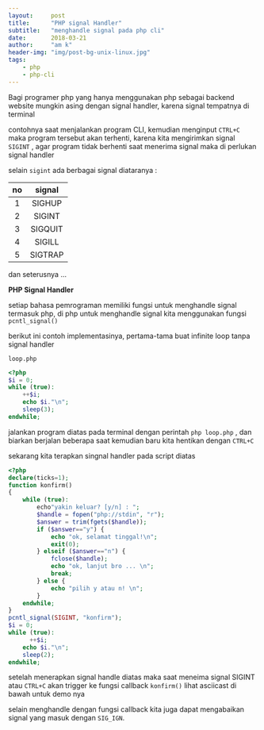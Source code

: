 ```yaml
---
layout:     post
title:      "PHP signal Handler"
subtitle:   "menghandle signal pada php cli"
date:       2018-03-21
author:     "am k"
header-img: "img/post-bg-unix-linux.jpg"
tags:
    - php
    - php-cli
---
```


Bagi programer php yang hanya menggunakan php sebagai backend website mungkin asing dengan signal handler, karena signal tempatnya di terminal

contohnya saat menjalankan program CLI, kemudian menginput  `CTRL+C` maka program tersebut akan terhenti, karena kita mengirimkan signal  `SIGINT` , agar program tidak berhenti saat menerima signal maka di perlukan signal handler

selain  `sigint` ada berbagai signal diataranya :

| no | signal |
|:----------:|:----------:|
|      1      |     SIGHUP       |
|      2    |    SIGINT        |
|      3      |      SIGQUIT      |
|      4   |       SIGILL     |
|      5      |     SIGTRAP       |

dan seterusnya ...

 **PHP Signal Handler** 

setiap bahasa pemrograman memiliki fungsi untuk menghandle signal termasuk php, di php untuk menghandle signal kita menggunakan fungsi  `pcntl_signal()` 

berikut ini contoh implementasinya, pertama-tama buat infinite loop tanpa signal handler

 `loop.php` 

``` php
<?php
$i = 0;
while (true):
    ++$i;
    echo $i."\n";
    sleep(3);
endwhile;
```
jalankan program diatas pada terminal dengan perintah  `php loop.php`  , dan biarkan berjalan beberapa saat kemudian baru kita hentikan dengan  `CTRL+C` 

sekarang kita terapkan singnal handler pada script diatas

``` php
<?php
declare(ticks=1);
function konfirm() 
{
    while (true):
        echo"yakin keluar? [y/n] : ";
        $handle = fopen("php://stdin", "r");
        $answer = trim(fgets($handle));
        if ($answer=="y") {
            echo "ok, selamat tinggal!\n";
            exit(0);
        } elseif ($answer=="n") {
            fclose($handle);
            echo "ok, lanjut bro ... \n";
            break;
        } else {
            echo "pilih y atau n! \n";
        }
    endwhile;
}
pcntl_signal(SIGINT, "konfirm");
$i = 0;
while (true):
      ++$i;
    echo $i."\n";
    sleep(2);
endwhile;
```
setelah menerapkan signal handle diatas maka saat meneima signal SIGINT atau  `CTRL+C` akan trigger ke fungsi callback  `konfirm()`  lihat asciicast di bawah untuk demo nya

<script src="https://asciinema.org/a/n6c7qI5pTgW0KyzZkUI4y6lYD.js" id="asciicast-n6c7qI5pTgW0KyzZkUI4y6lYD" async></script>

selain menghandle dengan fungsi callback kita juga dapat mengabaikan signal yang masuk dengan  `SIG_IGN`.
